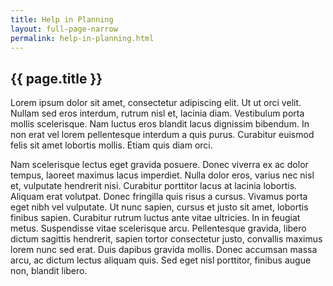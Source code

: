 ```yaml
---
title: Help in Planning
layout: full-page-narrow
permalink: help-in-planning.html
---
```


## {{ page.title }}

Lorem ipsum dolor sit amet, consectetur adipiscing elit. Ut ut orci velit. Nullam sed eros interdum, rutrum nisl et, lacinia diam. Vestibulum porta mollis scelerisque. Nam luctus eros blandit lacus dignissim bibendum. In non erat vel lorem pellentesque interdum a quis purus. Curabitur euismod felis sit amet lobortis mollis. Etiam quis diam orci.

Nam scelerisque lectus eget gravida posuere. Donec viverra ex ac dolor tempus, laoreet maximus lacus imperdiet. Nulla dolor eros, varius nec nisl et, vulputate hendrerit nisi. Curabitur porttitor lacus at lacinia lobortis. Aliquam erat volutpat. Donec fringilla quis risus a cursus. Vivamus porta eget nibh vel vulputate. Ut nunc sapien, cursus et justo sit amet, lobortis finibus sapien. Curabitur rutrum luctus ante vitae ultricies. In in feugiat metus. Suspendisse vitae scelerisque arcu. Pellentesque gravida, libero dictum sagittis hendrerit, sapien tortor consectetur justo, convallis maximus lorem nunc sed erat. Duis dapibus gravida mollis. Donec accumsan massa arcu, ac dictum lectus aliquam quis. Sed eget nisl porttitor, finibus augue non, blandit libero.

